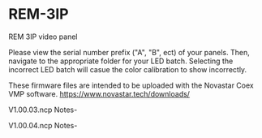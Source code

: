# REM-3IP
REM 3IP video panel

Please view the serial number prefix ("A", "B", ect) of your panels. Then, navigate to the appropriate folder for your LED batch. Selecting the incorrect LED batch will casue the color calibration to show incorrectly.

These firmware files are intended to be uploaded with the Novastar Coex VMP software. https://www.novastar.tech/downloads/

V1.00.03.ncp Notes-

V1.00.04.ncp Notes-
